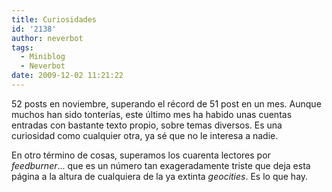 ```yaml
---
title: Curiosidades
id: '2138'
author: neverbot
tags:
  - Miniblog
  - Neverbot
date: 2009-12-02 11:21:22
---
```


52 posts en noviembre, superando el récord de 51 post en un mes. Aunque muchos han sido tonterías, este último mes ha habido unas cuentas entradas con bastante texto propio, sobre temas diversos. Es una curiosidad como cualquier otra, ya sé que no le interesa a nadie.

En otro término de cosas, superamos los cuarenta lectores por _feedburner_... que es un número tan exageradamente triste que deja esta página a la altura de cualquiera de la ya extinta _geocities_. Es lo que hay.